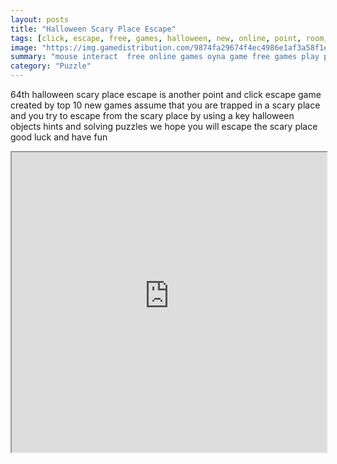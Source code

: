 ```yaml
---
layout: posts
title: "Halloween Scary Place Escape"
tags: [click, escape, free, games, halloween, new, online, point, room, scary, top10newgames, walkthrough, place, best, free, online, games, oyna, game, free, games, play, play, games]
image: "https://img.gamedistribution.com/9874fa29674f4ec4986e1af3a58f1e83.jpg"
summary: "mouse interact  free online games oyna game free games play play games"
category: "Puzzle"
---
```


64th halloween scary place escape is another point and click escape game created by top 10 new games assume that you are trapped in a scary place and you try to escape from the scary place by using a key halloween objects hints and solving puzzles we hope you will escape the scary place good luck and have fun

<iframe width="100%" height="480px;" src="https://flash.gamedistribution.com?game=9874fa29674f4ec4986e1af3a58f1e83"></iframe>